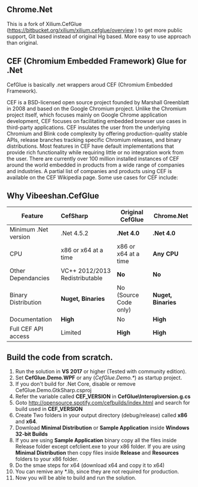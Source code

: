 ## Chrome.Net

This is a fork of Xilium.CefGlue (https://bitbucket.org/xilium/xilium.cefglue/overview ) to get more public support, Git based instead of original Hg based. More easy to use approach than original.

## CEF (Chromium Embedded Framework) Glue for .Net
CefGlue is basically .net wrappers aroud CEF (Chromium Embedded Framework).

CEF is a BSD-licensed open source project founded by Marshall Greenblatt in 2008 and based on the Google Chromium project. Unlike the Chromium project itself, which focuses mainly on Google Chrome application development, CEF focuses on facilitating embedded browser use cases in third-party applications. CEF insulates the user from the underlying Chromium and Blink code complexity by offering production-quality stable APIs, release branches tracking specific Chromium releases, and binary distributions. Most features in CEF have default implementations that provide rich functionality while requiring little or no integration work from the user. There are currently over 100 million installed instances of CEF around the world embedded in products from a wide range of companies and industries. A partial list of companies and products using CEF is available on the CEF Wikipedia page. Some use cases for CEF include:

## Why Vibeeshan.CefGlue

| Feature              | CefSharp          | Original CefGlue                       |Chrome.Net                             |
| -------------------- |:------------------| ---------------------------------------|---------------------------------------|
| Minimum .Net version | .Net 4.5.2        | **.Net 4.0**                           | **.Net 4.0**                          |
| CPU                  | x86 or x64 at a time          | x86 or x64 at a time       | **Any CPU**                           |
| Other Dependancies   | VC++ 2012/2013 Redistributable    | **No**                 | **No**                                |
| Binary Distribution  | **Nuget, Binaries**| No (Source Code only)                 | **Nuget, Binaries**                   |
| Documentation        | **High**          | No                                     | **High**                              |
| Full CEF API access  | Limited           | **High**                               | **High**                              |

## Build the code from scratch.

1. Run the solution in **VS 2017** or higher (Tested with community edition).
1. Set **CefGlue.Demo.WPF** or any (_CefGlue.Demo.*_) as startup project.
1. If you don't build for .Net Core, disable or remove CefGlue.Demo.GtkSharp.csproj
1. Refer the variable called **CEF_VERSION** in **CefGlue\Interop\version.g.cs** 
1. Goto http://opensource.spotify.com/cefbuilds/index.html and search for build used in **CEF_VERSION**
1. Create Two folders in your output directory (debug/release) called **x86** and **x64**.
1. Download **Minimal Distribution** or **Sample Application** inside **Windows 32-bit Builds**
1. If you are using **Sample Application** binary copy all the files inside Release folder except cefclient.exe to your x86 folder. If you are using **Minimal Distribution** then copy files inside **Release** and **Resources** folders to your x86 folder. 
1. Do the smae steps for x64 (download x64 and copy it to x64)
1. You can remive any *.lib, since they are not required for production.
1. Now you will be able to build and run the solution.
